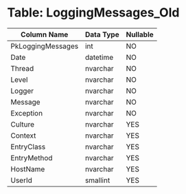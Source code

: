 # Table: LoggingMessages_Old

| Column Name | Data Type | Nullable |
|-------------|-----------|----------|
| PkLoggingMessages | int | NO |
| Date | datetime | NO |
| Thread | nvarchar | NO |
| Level | nvarchar | NO |
| Logger | nvarchar | NO |
| Message | nvarchar | NO |
| Exception | nvarchar | NO |
| Culture | nvarchar | YES |
| Context | nvarchar | YES |
| EntryClass | nvarchar | YES |
| EntryMethod | nvarchar | YES |
| HostName | nvarchar | YES |
| UserId | smallint | YES |
